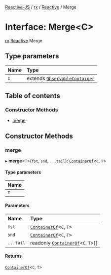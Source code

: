[Reactive-JS](../README.md) / [rx](../modules/rx.md) / [Reactive](../modules/rx.Reactive.md) / Merge

# Interface: Merge<C\>

[rx](../modules/rx.md).[Reactive](../modules/rx.Reactive.md).Merge

## Type parameters

| Name | Type |
| :------ | :------ |
| `C` | extends [`ObservableContainer`](rx.ObservableContainer.md) |

## Table of contents

### Constructor Methods

- [merge](rx.Reactive.Merge.md#merge)

## Constructor Methods

### merge

▸ **merge**<`T`\>(`fst`, `snd`, `...tail`): [`ContainerOf`](../modules/containers.md#containerof)<`C`, `T`\>

#### Type parameters

| Name |
| :------ |
| `T` |

#### Parameters

| Name | Type |
| :------ | :------ |
| `fst` | [`ContainerOf`](../modules/containers.md#containerof)<`C`, `T`\> |
| `snd` | [`ContainerOf`](../modules/containers.md#containerof)<`C`, `T`\> |
| `...tail` | readonly [`ContainerOf`](../modules/containers.md#containerof)<`C`, `T`\>[] |

#### Returns

[`ContainerOf`](../modules/containers.md#containerof)<`C`, `T`\>
